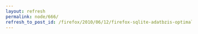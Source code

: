 ```yaml
---
layout: refresh
permalink: node/666/
refresh_to_post_id: /firefox/2010/06/12/firefox-sqlite-adatbzis-optimalizls
---
```

